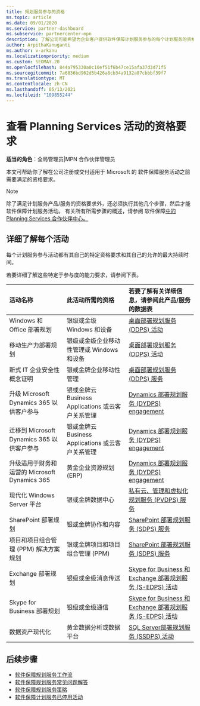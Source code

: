 ```yaml
---
title: 规划服务参与的资格
ms.topic: article
ms.date: 09/01/2020
ms.service: partner-dashboard
ms.subservice: partnercenter-mpn
description: 了解公司可能希望为企业客户提供软件保障计划服务参与的每个计划服务的资格要求。
author: ArpithaKanuganti
ms.author: v-arkanu
ms.localizationpriority: medium
ms.custom: SEOMAY.20
ms.openlocfilehash: 844a795330a0c10ef51f6b47ce15afa37d3d71f5
ms.sourcegitcommit: 7a6836bd962d5b426a8cb34a9132a87cbbbf39f7
ms.translationtype: MT
ms.contentlocale: zh-CN
ms.lasthandoff: 05/13/2021
ms.locfileid: "109855244"
---
```

# <a name="view-eligibility-requirements-for-planning-services-engagements"></a>查看 Planning Services 活动的资格要求

**适当的角色**：全局管理员|MPN 合作伙伴管理员

本文可帮助你了解在公司注册或交付适用于 Microsoft 的 软件保障服务活动之前需要满足的资格要求。

>[!NOTE]
> 除了满足计划服务产品/服务的资格要求外，还必须执行其他几个步骤，然后才能软件保障计划服务活动。 有关所有所需步骤的概述，请参阅 软件保障[中的 Planning Services 合作伙伴中心。](software-assurance-dps.md)

## <a name="learn-more-about-each-engagement"></a>详细了解每个活动

每个计划服务参与活动都有其自己的特定资格要求和其自己的允许的最大持续时间。

若要详细了解这些特定于参与度的能力要求，请参阅下表。

| 活动名称 | 此活动所需的资格 | 若要了解有关详细信息，请参阅此产品/服务的数据表 |
|:--- |:--- |:--- |
| Windows 和 Office 部署规划  | 银级或金级 Windows 和设备  |  [桌面部署规划服务 (DDPS) 活动](https://go.microsoft.com/fwlink/?linkid=2116072)
| 移动生产力部署规划  | 银级或金级企业移动性管理或 Windows 和设备  | [桌面部署规划服务 (DDPS) 活动](https://go.microsoft.com/fwlink/?linkid=2116072) |  
| 新式 IT 企业安全性概念证明 |  银或金牌企业移动性管理  | [桌面部署规划服务 (DDPS) 服务](https://go.microsoft.com/fwlink/?linkid=2116072) |  
| 升级 Microsoft Dynamics 365 以供客户参与  | 银或金牌云 Business Applications 或云客户关系管理  | [Dynamics 部署规划服务 (DYDPS) engagement](https://go.microsoft.com/fwlink/?linkid=2116073)
| 迁移到 Microsoft Dynamics 365 以供客户参与  | 银或金牌云 Business Applications 或云客户关系管理  | [Dynamics 部署规划服务 (DYDPS) engagement](https://go.microsoft.com/fwlink/?linkid=2116073)
| 升级适用于财务和运营的 Microsoft Dynamics 365  | 黄金企业资源规划 (ERP)   | [Dynamics 部署规划服务 (DYDPS) engagement](https://go.microsoft.com/fwlink/?linkid=2116073)  |
| 现代化 Windows Server 平台 | 银或金牌数据中心 | [私有云、管理和虚拟化规划服务 (PVDPS) 服务](https://go.microsoft.com/fwlink/?linkid=2115982) |
| SharePoint 部署规划  | 银或金牌协作和内容  | [SharePoint 部署规划服务 (SDPS) 服务](https://go.microsoft.com/fwlink/?linkid=2116074)  |
| 项目和项目组合管理 (PPM) 解决方案规划  | 银或金牌项目和项目组合管理 (PPM)   | [SharePoint 部署规划服务 (SDPS) 服务](https://go.microsoft.com/fwlink/?linkid=2116074)  |
| Exchange 部署规划  | 银级或金级消息传送  | [Skype for Business 和 Exchange 部署规划服务 (S-EDPS) 活动](https://go.microsoft.com/fwlink/?linkid=2116075)  |
Skype for Business 部署规划  | 银级或金级通信  | [Skype for Business 和 Exchange 部署规划服务 (S-EDPS) 活动](https://go.microsoft.com/fwlink/?linkid=2116075)  |
| 数据资产现代化  | 黄金数据分析或数据平台  | [SQL Server部署规划服务 (SSDPS) 活动](https://go.microsoft.com/fwlink/?linkid=2116076)  |

## <a name="next-steps"></a>后续步骤

- [软件保障规划服务工作流](https://go.microsoft.com/fwlink/?linkid=2115983)
- [软件保障规划服务常见问题解答](https://go.microsoft.com/fwlink/?linkid=2116077)
- [软件保障规划服务策略](https://go.microsoft.com/fwlink/?linkid=2115984)
- [软件保障计划服务已停用活动](https://query.prod.cms.rt.microsoft.com/cms/api/am/binary/RE4sln9)
